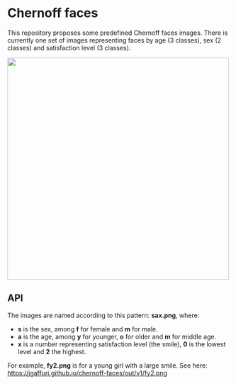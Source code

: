 # Chernoff faces

This repository proposes some predefined Chernoff faces images. There is currently one set of images representing faces by age (3 classes), sex (2 classes) and satisfaction level (3 classes).

[<img src="https://jgaffuri.github.io/chernoff-faces/src/chernoff_sex_age_happy.svg" height="500" />](src/chernoff_sex_age_happy.svg)

## API

The images are named according to this pattern: **sax.png**, where:
- **s** is the sex, among **f** for female and **m** for male.
- **a** is the age, among **y** for younger, **o** for older and **m** for middle age.
- **x** is a number representing satisfaction level (the smile), **0** is the lowest level and **2** the highest.

For example, **fy2.png** is for a young girl with a large smile. See here: https://jgaffuri.github.io/chernoff-faces/out/v1/fy2.png

